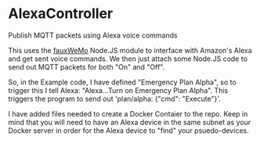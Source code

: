 # AlexaController
Publish MQTT packets using Alexa voice commands

This uses the [fauxWeMo](https://kernelmanic.com/2019/05/14/control-anything-with-alexa-using-node-js/) Node.JS module to interface with Amazon's Alexa and get sent voice commands. We then just attach some Node.JS code to send out MQTT packets for both "On" and "Off".

So, in the Example code, I have defined "Emergency Plan Alpha", so to trigger this I tell Alexa: "Alexa...Turn on Emergency Plan Alpha". This triggers the program to send out 'plan/alpha: {"cmd": "Execute"}'.

I have added files needed to create a Docker Contaier to the repo. Keep in mind that you will need to have an Alexa device in the same subnet as your Docker server in order for the Alexa device to "find" your psuedo-devices.
